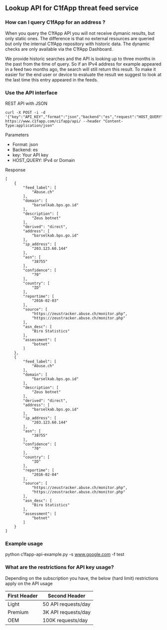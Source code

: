 ## Lookup API for C1fApp threat feed service


### How can I query C1fApp for an address ?

When you query the C1fApp API you will not receive dymanic results, but only static ones. The difference is that no external resources are queried but only the internal C1fApp repository with historic data. The dynamic checks are only available via the C1fApp Dashboard.

We provide historic searches and the API is looking up to three months in the past from the time of query. So if an IPv4 address for example appeared in a feed two months ago, the search will still return this result. To make it easier for the end user or device to evaluate the result we suggest to look at the last time this entry appeared in the feeds. 


### Use the API interface
REST API with JSON

```
curl -X POST -i -d '{"key":"API_KEY","format":"json","backend":"es","request":"HOST_QUERY"}' https://www.c1fapp.com/cifapp/api/ --header "Content-Type:application/json"

```
Parameters

* Format: json
* Backend: es
* key: Your API key
* HOST_QUERY: IPv4 or Domain

Response


```
[
    {
        "feed_label": [
            "Abuse.ch"
        ], 
        "domain": [
            "barselkab.bps.go.id"
        ], 
        "description": [
            "Zeus botnet"
        ], 
        "derived": "direct", 
        "address": [
            "barselkab.bps.go.id"
        ], 
        "ip_address": [
            "203.123.60.144"
        ], 
        "asn": [
            "38755"
        ], 
        "confidence": [
            "70"
        ], 
        "country": [
            "ID"
        ], 
        "reportime": [
            "2016-02-03"
        ], 
        "source": [
            "https://zeustracker.abuse.ch/monitor.php", 
            "https://zeustracker.abuse.ch/monitor.php"
        ], 
        "asn_desc": [
            "Biro Statistics"
        ], 
        "assessment": [
            "botnet"
        ]
    }, 
    {
        "feed_label": [
            "Abuse.ch"
        ], 
        "domain": [
            "barselkab.bps.go.id"
        ], 
        "description": [
            "Zeus botnet"
        ], 
        "derived": "direct", 
        "address": [
            "barselkab.bps.go.id"
        ], 
        "ip_address": [
            "203.123.60.144"
        ], 
        "asn": [
            "38755"
        ], 
        "confidence": [
            "70"
        ], 
        "country": [
            "ID"
        ], 
        "reportime": [
            "2016-02-04"
        ], 
        "source": [
            "https://zeustracker.abuse.ch/monitor.php", 
            "https://zeustracker.abuse.ch/monitor.php"
        ], 
        "asn_desc": [
            "Biro Statistics"
        ], 
        "assessment": [
            "botnet"
        ]
    }
]

```

### Example usage

python c1fapp-api-example.py -s www.google.com -f test

### What are the restrictions for API key usage?

Depending on the subscription you have, the below (hard limit) restrictions apply on the API usage


| First Header  | Second Header |
| ------------- | ------------- |
| Light  | 50 API requests/day  |
| Premium  | 3K API requests/day  |
| OEM  | 100K requests/day  |






